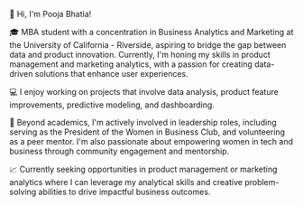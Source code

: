 👋 Hi, I'm Pooja Bhatia!

🎓 MBA student with a concentration in Business Analytics and Marketing at the University of California - Riverside, aspiring to bridge the gap between data and product innovation. Currently, I'm honing my skills in product management and marketing analytics, with a passion for creating data-driven solutions that enhance user experiences.

💻 I enjoy working on projects that involve data analysis, product feature improvements, predictive modeling, and dashboarding.

🌱 Beyond academics, I'm actively involved in leadership roles, including serving as the President of the Women in Business Club, and volunteering as a peer mentor. I'm also passionate about empowering women in tech and business through community engagement and mentorship.

📈 Currently seeking opportunities in product management or marketing analytics where I can leverage my analytical skills and creative problem-solving abilities to drive impactful business outcomes.
